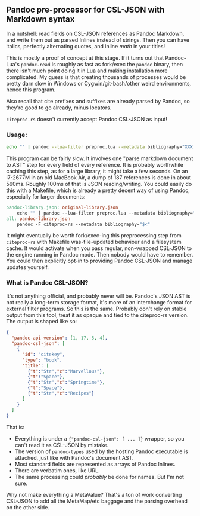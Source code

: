 ## Pandoc pre-processor for CSL-JSON with Markdown syntax

In a nutshell: read fields on CSL-JSON references as Pandoc Markdown, and write 
them out as parsed Inlines instead of strings. Then you can have italics, 
perfectly alternating quotes, and inline $math$ in your titles!

This is mostly a proof of concept at this stage. If it turns out that 
Pandoc-Lua's `pandoc.read` is roughly as fast as fork/exec the `pandoc` binary, 
then there isn't much point doing it in Lua and making installation more 
complicated. My guess is that creating thousands of processes would be pretty 
darn slow in Windows or Cygwin/git-bash/other weird environments, hence this 
program.

Also recall that cite prefixes and suffixes are already parsed by Pandoc, so 
they're good to go already, minus locators.

`citeproc-rs` doesn't currently accept Pandoc CSL-JSON as input!

### Usage:

```sh
echo "" | pandoc --lua-filter preproc.lua --metadata bibliography="XXX.json" > output.json
```

This program can be fairly slow. It involves one "parse markdown document to 
AST" step for every field of every reference. It is probably worthwhile caching 
this step, as for a large library, it might take a few seconds. On an i7-2677M 
in an old MacBook Air, a dump of 187 references is done in about 560ms. Roughly 
100ms of that is JSON reading/writing. You could easily do this with a 
Makefile, which is already a pretty decent way of using Pandoc, especially for 
larger documents:

```Makefile
pandoc-library.json: original-library.json
	echo "" | pandoc --lua-filter preproc.lua --metadata bibliography="$<" > $@
all: pandoc-library.json
	pandoc -F citeproc-rs --metadata bibliography="$<"
```

It might eventually be worth fork/exec-ing this preprocessing step from 
`citeproc-rs` with Makefile was-file-updated behaviour and a filesystem cache. 
It would activate when you pass regular, non-wrapped CSL-JSON to the engine 
running in Pandoc mode. Then nobody would have to remember. You could then 
explicitly opt-in to providing Pandoc CSL-JSON and manage updates yourself.

### What is Pandoc CSL-JSON?

It's not anything official, and probably never will be. Pandoc's JSON AST is 
not really a long-term storage format, it's more of an interchange format for 
external filter programs. So this is the same. Probably don't rely on stable 
output from this tool, treat it as opaque and tied to the citeproc-rs version. 
The output is shaped like so:

```json
{
  "pandoc-api-version": [1, 17, 5, 4],
  "pandoc-csl-json": [
    {
      "id": "citekey",
      "type": "book",
      "title": [
        {"t":"Str","c":"Marvellous"},
        {"t":"Space"},
        {"t":"Str","c":"Springtime"},
        {"t":"Space"},
        {"t":"Str","c":"Recipes"}
      ]
    }
  ]
}
```

That is:

* Everything is under a `{"pandoc-csl-json": [ ... ]}` wrapper, so you can't 
  read it as CSL-JSON by mistake.
* The version of `pandoc-types` used by the hosting Pandoc executable is 
  attached, just like with Pandoc's document AST.
* Most standard fields are represented as arrays of Pandoc Inlines.
* There are verbatim ones, like URL.
* The same processing could *probably* be done for names. But I'm not sure.

Why not make everything a MetaValue? That's a ton of work converting CSL-JSON 
to add all the MetaMap/etc baggage and the parsing overhead on the other side.

